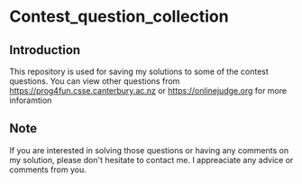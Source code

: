 # Contest_question_collection

## Introduction
This repository is used for saving my solutions to some of the contest questions.
You can view other questions from https://prog4fun.csse.canterbury.ac.nz
or https://onlinejudge.org for more inforamtion

## Note
If you are interested in solving those questions or having any comments on my solution, please don't hesitate to contact me.
I appreaciate any advice or comments from you.

